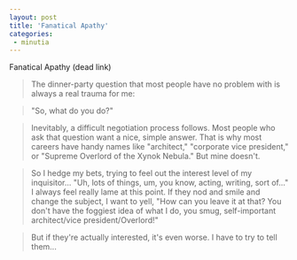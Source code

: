 ```yaml
---
layout: post
title: 'Fanatical Apathy'
categories:
 - minutia
---
```


<a class="dead">Fanatical Apathy (dead link)</a>

> The dinner-party question that most people have no problem with is always a real trauma for me:

> "So, what do you do?"

> Inevitably, a difficult negotiation process follows. Most people who ask that question want a nice, simple answer. That is why most careers have handy names like "architect," "corporate vice president," or "Supreme Overlord of the Xynok Nebula." But mine doesn't.

> So I hedge my bets, trying to feel out the interest level of my inquisitor... "Uh, lots of things, um, you know, acting, writing, sort of..." I always feel really lame at this point. If they nod and smile and change the subject, I want to yell, "How can you leave it at that? You don't have the foggiest idea of what I do, you smug, self-important architect/vice president/Overlord!"

> But if they're actually interested, it's even worse. I have to try to tell them...
